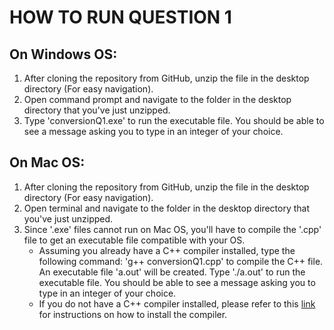 # HOW TO RUN QUESTION 1
## On Windows OS:
1. After cloning the repository from GitHub, unzip the file in the desktop directory (For 
easy navigation). 
2. Open command prompt and navigate to the folder in the desktop directory that you've just unzipped.
3. Type 'conversionQ1.exe' to run the executable file. You should be able to see a message
asking you to type in an integer of your choice.

## On Mac OS:
1. After cloning the repository from GitHub, unzip the file in the desktop directory (For 
easy navigation). 
2. Open terminal and navigate to the folder in the desktop directory that you've just unzipped.
3. Since '.exe' files cannot run on Mac OS, you'll have to compile the '.cpp' file to
get an executable file compatible with your OS.
	- Assuming you already have a C++ compiler installed, type the following command:
	'g++ conversionQ1.cpp' to compile the C++ file. An executable file 'a.out' will be
	created. Type './a.out' to run the executable file. You should be able to see a message
	asking you to type in an integer of your choice.
	- If you do not have a C++ compiler installed, please refer to this
	 [link](http://www.edparrish.net/common/macgpp.php) for instructions on how to install the compiler.